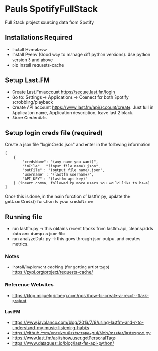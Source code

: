 # Pauls SpotifyFullStack
Full Stack project sourcing data from Spotify

## Installations Required
*	Install Homebrew
*	Install Pyenv (Good way to manage diff python versions). Use python version 3 and above
*	pip install requests-cache

## Setup Last.FM
* Create Last.Fm account https://secure.last.fm/login
* Go to: Settings -> Applications -> Connect for both Spotify scrobbling/playback
* Create API account https://www.last.fm/api/account/create. Just full in Application name, Application description, leave last 2 blank.
* Store Credentials

## Setup login creds file (required)
Create a json file "loginCreds.json" and enter in the following information
```
[
    {
        "credsName": "(any name you want)",
        "inFile" : "(input file name).json",
        "outFile" : "(output file name).json",
        "username" : "(lastfm username)",
        "API_KEY" : "(lastfm api key)"
    } (insert comma, followed by more users you would like to have)
]
```
Once this is done, in the main function of lastfm.py, update the getUserCreds() function to your credsName

## Running file
* run lastfm.py -> this obtains recent tracks from lastfm.api, cleans/adds data and dumps a json file
* run analyzeData.py -> this goes through json output and creates metrics.

### Notes
* Install/implement caching (for getting artist tags) https://pypi.org/project/requests-cache/

### Reference Websites
* https://blog.miguelgrinberg.com/post/how-to-create-a-react--flask-project
#### LastFM
* https://www.jayblanco.com/blog/2016/7/9/using-lastfm-and-r-to-understand-my-music-listening-habits
* https://github.com/encukou/lastscrape-gui/blob/master/lastexport.py
* https://www.last.fm/api/show/user.getPersonalTags
* https://www.dataquest.io/blog/last-fm-api-python/

